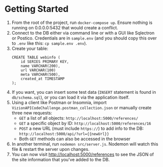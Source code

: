 # Getting Started

1) From the root of the project, run `docker-compose up`. Ensure nothing is running on 0.0.0.0:5432 that would create a conflict.
2) Connect to the DB either via command line or with a GUI like Sqlectron or Postico. Credentials are in `sample.env` (and you should copy this over to `.env` like this: `cp sample.env .env`).
3) Create your table:
    ```
    CREATE TABLE webinfo (
        id SERIES PRIMARY KEY,
        name VARCHAR(200),
        url VARCHAR(100)
        meta VARCHAR(500),
        created_at TIMESTAMP
    );
    ```
4) If you want, you can insert some test data (`INSERT` statement is found in `db/schema.sql`), or you can load it via the application itself.
5) Using a client like Postman or Insomnia, import `VizionAPICodeChallenge.postman_collection.json` or manually create three new requests:
    - `GET` a list of all objects: `http://localhost:5000/references/`
    - `GET` a specific object by ID: `http://localhost:5000/references/16`
    - `POST` a new URL (must include `https://`) to add info to the DB: `http://localhost:5000/api/?url={{newUrl}}`
    - Both `GET` methods can also be accessed in the browser
6) In another terminal, run `nodemon src/server.js`. Nodemon will watch this file & restart the server upon changes.
7) You can now visit [http://localhost:5000/references](http://localhost:5000/references) to see the JSON of the site information that you've added to the DB.
